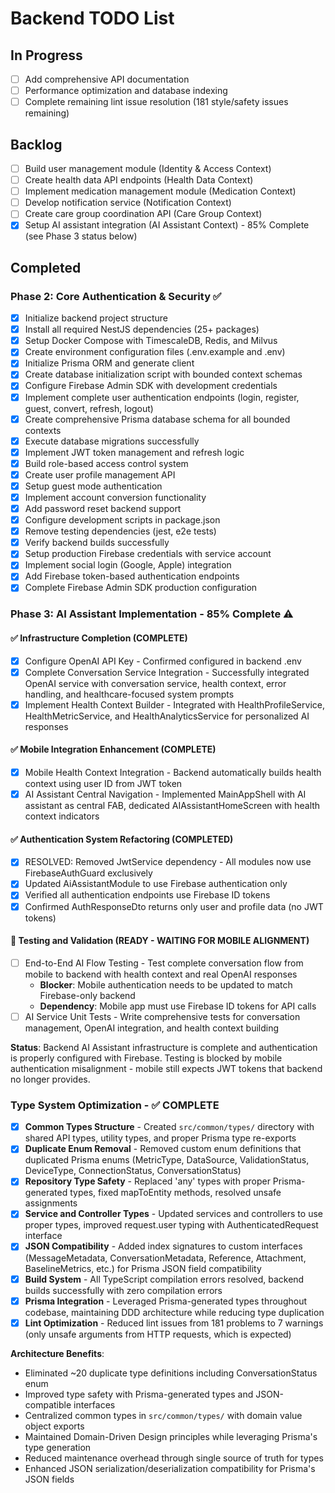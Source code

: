 # Backend TODO List

## In Progress

- [ ] Add comprehensive API documentation
- [ ] Performance optimization and database indexing
- [ ] Complete remaining lint issue resolution (181 style/safety issues remaining)

## Backlog

- [ ] Build user management module (Identity & Access Context)
- [ ] Create health data API endpoints (Health Data Context)
- [ ] Implement medication management module (Medication Context)
- [ ] Develop notification service (Notification Context)
- [ ] Create care group coordination API (Care Group Context)
- [x] Setup AI assistant integration (AI Assistant Context) - 85% Complete (see Phase 3 status below)

## Completed

### Phase 2: Core Authentication & Security ✅
- [x] Initialize backend project structure
- [x] Install all required NestJS dependencies (25+ packages)
- [x] Setup Docker Compose with TimescaleDB, Redis, and Milvus
- [x] Create environment configuration files (.env.example and .env)
- [x] Initialize Prisma ORM and generate client
- [x] Create database initialization script with bounded context schemas
- [x] Configure Firebase Admin SDK with development credentials
- [x] Implement complete user authentication endpoints (login, register, guest, convert, refresh, logout)
- [x] Create comprehensive Prisma database schema for all bounded contexts
- [x] Execute database migrations successfully
- [x] Implement JWT token management and refresh logic
- [x] Build role-based access control system
- [x] Create user profile management API
- [x] Setup guest mode authentication
- [x] Implement account conversion functionality
- [x] Add password reset backend support
- [x] Configure development scripts in package.json
- [x] Remove testing dependencies (jest, e2e tests)
- [x] Verify backend builds successfully
- [x] Setup production Firebase credentials with service account
- [x] Implement social login (Google, Apple) integration
- [x] Add Firebase token-based authentication endpoints
- [x] Complete Firebase Admin SDK production configuration

### Phase 3: AI Assistant Implementation - 85% Complete ⚠️

#### ✅ Infrastructure Completion (COMPLETE)
- [x] Configure OpenAI API Key - Confirmed configured in backend .env
- [x] Complete Conversation Service Integration - Successfully integrated OpenAI service with conversation service, health context, error handling, and healthcare-focused system prompts
- [x] Implement Health Context Builder - Integrated with HealthProfileService, HealthMetricService, and HealthAnalyticsService for personalized AI responses

#### ✅ Mobile Integration Enhancement (COMPLETE)
- [x] Mobile Health Context Integration - Backend automatically builds health context using user ID from JWT token
- [x] AI Assistant Central Navigation - Implemented MainAppShell with AI assistant as central FAB, dedicated AIAssistantHomeScreen with health context indicators

#### ✅ Authentication System Refactoring (COMPLETED)
- [x] RESOLVED: Removed JwtService dependency - All modules now use FirebaseAuthGuard exclusively
- [x] Updated AiAssistantModule to use Firebase authentication only
- [x] Verified all authentication endpoints use Firebase ID tokens
- [x] Confirmed AuthResponseDto returns only user and profile data (no JWT tokens)

#### 🚧 Testing and Validation (READY - WAITING FOR MOBILE ALIGNMENT)
- [ ] End-to-End AI Flow Testing - Test complete conversation flow from mobile to backend with health context and real OpenAI responses
  - **Blocker**: Mobile authentication needs to be updated to match Firebase-only backend
  - **Dependency**: Mobile app must use Firebase ID tokens for API calls
- [ ] AI Service Unit Tests - Write comprehensive tests for conversation management, OpenAI integration, and health context building

**Status**: Backend AI Assistant infrastructure is complete and authentication is properly configured with Firebase. Testing is blocked by mobile authentication misalignment - mobile still expects JWT tokens that backend no longer provides.

### Type System Optimization - ✅ COMPLETE
- [x] **Common Types Structure** - Created `src/common/types/` directory with shared API types, utility types, and proper Prisma type re-exports
- [x] **Duplicate Enum Removal** - Removed custom enum definitions that duplicated Prisma enums (MetricType, DataSource, ValidationStatus, DeviceType, ConnectionStatus, ConversationStatus)
- [x] **Repository Type Safety** - Replaced 'any' types with proper Prisma-generated types, fixed mapToEntity methods, resolved unsafe assignments
- [x] **Service and Controller Types** - Updated services and controllers to use proper types, improved request.user typing with AuthenticatedRequest interface
- [x] **JSON Compatibility** - Added index signatures to custom interfaces (MessageMetadata, ConversationMetadata, Reference, Attachment, BaselineMetrics, etc.) for Prisma JSON field compatibility
- [x] **Build System** - All TypeScript compilation errors resolved, backend builds successfully with zero compilation errors
- [x] **Prisma Integration** - Leveraged Prisma-generated types throughout codebase, maintaining DDD architecture while reducing type duplication
- [x] **Lint Optimization** - Reduced lint issues from 181 problems to 7 warnings (only unsafe arguments from HTTP requests, which is expected)

**Architecture Benefits**:
- Eliminated ~20 duplicate type definitions including ConversationStatus enum
- Improved type safety with Prisma-generated types and JSON-compatible interfaces
- Centralized common types in `src/common/types/` with domain value object exports
- Maintained Domain-Driven Design principles while leveraging Prisma's type generation
- Reduced maintenance overhead through single source of truth for types
- Enhanced JSON serialization/deserialization compatibility for Prisma's JSON fields
